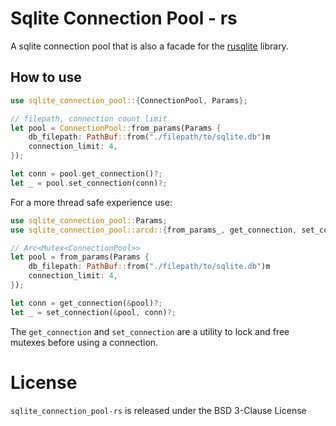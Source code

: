 # Sqlite Connection Pool - rs

A sqlite connection pool that is also a facade for the [rusqlite](https://crates.io/crates/rusqlite) library.

## How to use

```rs
use sqlite_connection_pool::{ConnectionPool, Params};

// filepath, connection count limit
let pool = ConnectionPool::from_params(Params {
    db_filepath: PathBuf::from("./filepath/to/sqlite.db")m
    connection_limit: 4,
});

let conn = pool.get_connection()?;
let _ = pool.set_connection(conn)?;
```

For a more thread safe experience use:
```rs
use sqlite_connection_pool::Params;
use sqlite_connection_pool::arcd::{from_params_, get_connection, set_connection};

// Arc<Mutex<ConnectionPool>>
let pool = from_params(Params {
    db_filepath: PathBuf::from("./filepath/to/sqlite.db")m
    connection_limit: 4,
});

let conn = get_connection(&pool)?;
let _ = set_connection(&pool, conn)?;
```

The `get_connection` and `set_connection` are a utility to lock and free mutexes before using a connection.

# License

`sqlite_connection_pool-rs` is released under the BSD 3-Clause License